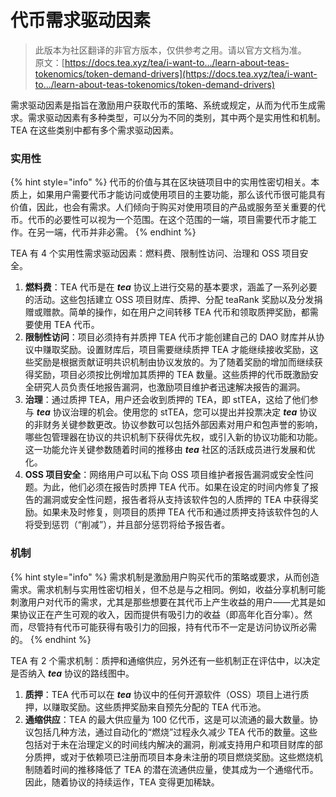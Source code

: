 # 代币需求驱动因素

> 此版本为社区翻译的非官方版本，仅供参考之用。请以官方文档为准。\
> 原文：[https://docs.tea.xyz/tea/i-want-to.../learn-about-teas-tokenomics/token-demand-drivers](https://docs.tea.xyz/tea/i-want-to.../learn-about-teas-tokenomics/token-demand-drivers)

需求驱动因素是指旨在激励用户获取代币的策略、系统或规定，从而为代币生成需求。需求驱动因素有多种类型，可以分为不同的类别，其中两个是实用性和机制。TEA 在这些类别中都有多个需求驱动因素。

### 实用性

{% hint style="info" %}
代币的价值与其在区块链项目中的实用性密切相关。本质上，如果用户需要代币才能访问或使用项目的主要功能，那么该代币很可能具有价值，因此，也会有需求。人们倾向于购买对使用项目的产品或服务至关重要的代币。代币的必要性可以视为一个范围。在这个范围的一端，项目需要代币才能工作。在另一端，代币并非必需。
{% endhint %}

TEA 有 4 个实用性需求驱动因素：燃料费、限制性访问、治理和 OSS 项目安全。

1. **燃料费**：TEA 代币是在 _**tea**_ 协议上进行交易的基本要求，涵盖了一系列必要的活动。这些包括建立 OSS 项目财库、质押、分配 teaRank 奖励以及分发捐赠或赠款。简单的操作，如在用户之间转移 TEA 代币和领取质押奖励，都需要使用 TEA 代币。
2. **限制性访问**：项目必须持有并质押 TEA 代币才能创建自己的 DAO 财库并从协议中赚取奖励。设置财库后，项目需要继续质押 TEA 才能继续接收奖励，这些奖励是根据贡献证明共识机制由协议发放的。为了随着奖励的增加而继续获得奖励，项目必须按比例增加其质押的 TEA 数量。这些质押的代币既激励安全研究人员负责任地报告漏洞，也激励项目维护者迅速解决报告的漏洞。
3. **治理**：通过质押 TEA，用户还会收到质押的 TEA，即 stTEA，这给了他们参与 _**tea**_ 协议治理的机会。使用您的 stTEA，您可以提出并投票决定 _**tea**_ 协议的非财务关键参数更改。协议参数可以包括外部因素对用户和包声誉的影响，哪些包管理器在协议的共识机制下获得优先权，或引入新的协议功能和功能。这一功能允许关键参数随着时间的推移由 _**tea**_ 社区的活跃成员进行发展和优化。
4. **OSS 项目安全**：网络用户可以私下向 OSS 项目维护者报告漏洞或安全性问题。为此，他们必须在报告时质押 TEA 代币。如果在设定的时间内修复了报告的漏洞或安全性问题，报告者将从支持该软件包的人质押的 TEA 中获得奖励。如果未及时修复，则项目的质押 TEA 代币和通过质押支持该软件包的人将受到惩罚（“削减”），并且部分惩罚将给予报告者。

### 机制

{% hint style="info" %}
需求机制是激励用户购买代币的策略或要求，从而创造需求。需求机制与实用性密切相关，但不总是与之相同。例如，收益分享机制可能刺激用户对代币的需求，尤其是那些想要在其代币上产生收益的用户——尤其是如果协议正在产生可观的收入，因而提供有吸引力的收益（即高年化百分率）。然而，尽管持有代币可能获得有吸引力的回报，持有代币不一定是访问协议所必需的。
{% endhint %}

TEA 有 2 个需求机制：质押和通缩供应，另外还有一些机制正在评估中，以决定是否纳入 _**tea**_ 协议的路线图中。

1. **质押**：TEA 代币可以在 _**tea**_ 协议中的任何开源软件（OSS）项目上进行质押，以赚取奖励。这些质押奖励来自预先分配的 TEA 代币池。
2. **通缩供应**：TEA 的最大供应量为 100 亿代币，这是可以流通的最大数量。协议包括几种方法，通过自动化的“燃烧”过程永久减少 TEA 代币的数量。这些包括对于未在治理定义的时间线内解决的漏洞，削减支持用户和项目财库的部分质押，或对于依赖项已注册而项目本身未注册的项目燃烧奖励。这些燃烧机制随着时间的推移降低了 TEA 的潜在流通供应量，使其成为一个通缩代币。因此，随着协议的持续运作，TEA 变得更加稀缺。
